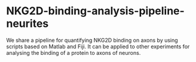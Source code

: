 # NKG2D-binding-analysis-pipeline-neurites
We share a pipeline for quantifying NKG2D binding on axons by using scripts based on Matlab and Fiji. It can be applied to other experiments for analysing the binding of a protein to axons of neurons.
